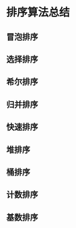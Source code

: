 # 排序算法总结

## 冒泡排序



## 选择排序



## 希尔排序



## 归并排序



## 快速排序



## 堆排序



## 桶排序



## 计数排序



## 基数排序

